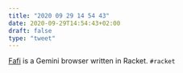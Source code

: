 ```yaml
---
title: "2020 09 29 14 54 43"
date: 2020-09-29T14:54:43+02:00
draft: false
type: "tweet"
---
```

[Fafi](https://git.sr.ht/~soapdog/fafi-browser) is a Gemini browser written in Racket. `#racket`
